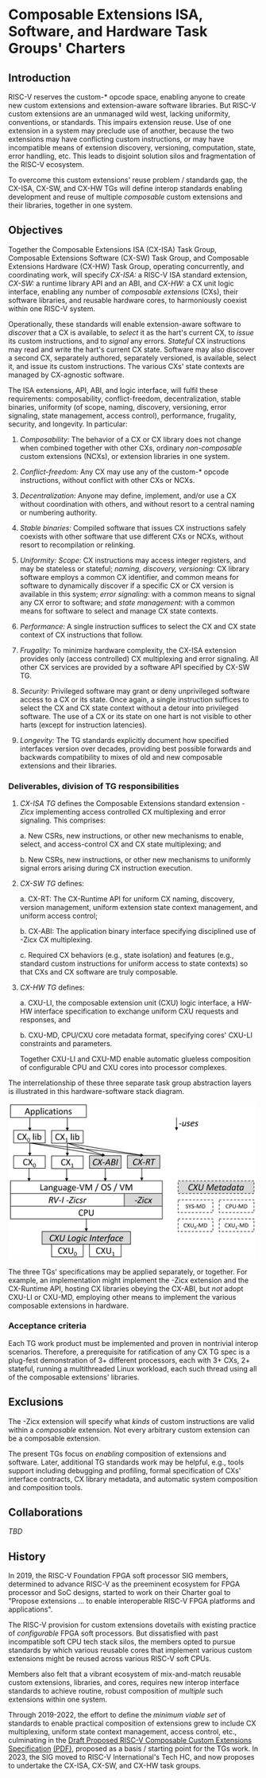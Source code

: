 # Composable Extensions ISA, Software, and Hardware Task Groups' Charters

## Introduction 

RISC-V reserves the custom-\* opcode space, enabling anyone to create
new custom extensions and extension-aware software libraries. But RISC-V
custom extensions are an unmanaged wild west, lacking uniformity,
conventions, or standards. This impairs extension reuse. Use of one
extension in a system may preclude use of another, because the two
extensions may have conflicting custom instructions, or may have
incompatible means of extension discovery, versioning, computation,
state, error handling, etc. This leads to disjoint solution silos and
fragmentation of the RISC-V ecosystem.

To overcome this custom extensions' reuse problem / standards gap, the
CX-ISA, CX-SW, and CX-HW TGs will define interop standards enabling
development and reuse of multiple *composable* custom extensions and
their libraries, together in one system.

## Objectives

Together the Composable Extensions ISA (CX-ISA) Task Group, Composable
Extensions Software (CX-SW) Task Group, and Composable Extensions Hardware
(CX-HW) Task Group, operating concurrently, and coordinating work, will
specify *CX-ISA:* a RISC-V ISA standard extension, *CX-SW:* a runtime
library API and an ABI, and *CX-HW:* a CX unit logic interface, enabling
any number of *composable extensions* (CXs), their software libraries, and
reusable hardware cores, to harmoniously coexist within one RISC-V system.

Operationally, these standards will enable extension-aware software to
*discover* that a CX is available, to *select* it as the hart's current
CX, to *issue* its custom instructions, and to *signal* any errors. *Stateful*
CX instructions may read and write the hart's current CX state. Software may
also discover a second CX, separately authored, separately versioned,
is available, select it, and issue its custom instructions. The various
CXs' state contexts are managed by CX-agnostic software.

The ISA extensions, API, ABI, and logic interface, will fulfil these
requirements: composability, conflict-freedom, decentralization, stable
binaries, uniformity (of scope, naming, discovery, versioning, error
signaling, state management, access control), performance, frugality,
security, and longevity. In particular:

1. *Composability:* The behavior of a CX or CX library does not change
when combined together with other CXs, ordinary *non-composable* custom
extensions (NCXs), or extension libraries in one system.

2. *Conflict-freedom:* Any CX may use any of the custom-\* opcode
instructions, without conflict with other CXs or NCXs.

3. *Decentralization:* Anyone may define, implement, and/or use a CX
without coordination with others, and without resort to a central naming
or numbering authority.

4. *Stable binaries:* Compiled software that issues CX instructions
safely coexists with other software that use different CXs or NCXs,
without resort to recompilation or relinking.

5. *Uniformity:*
*Scope:* CX instructions may access integer registers, and may be stateless or stateful;
*naming, discovery, versioning:* CX library software employs a common CX identifier,
and common means for software to dynamically discover if a specific CX or
CX version is available in this system;
*error signaling:* with a common means to signal any CX error to software; and
*state management:* with a common means for software to select and manage CX state contexts.

6. *Performance:* A single instruction suffices to select the CX and
CX state context of CX instructions that follow.

7. *Frugality:* To minimize hardware complexity, 
the CX-ISA extension provides only (access controlled) CX multiplexing and error signaling.
All other CX services are provided by a software API specified by CX-SW TG.

8. *Security:* Privileged software may grant or deny unprivileged
software access to a CX or its state. Once again, a single instruction
suffices to select the CX and CX state context without a detour
into privileged software. The use of a CX or its state on one
hart is not visible to other harts (except for instruction latencies).

9. *Longevity:* The TG standards explicitly document how specified
interfaces version over decades, providing best possible forwards and
backwards compatibility to mixes of old and new composable extensions
and their libraries.

### Deliverables, division of TG responsibilities

1. *CX-ISA TG* defines the Composable Extensions standard extension *-Zicx* implementing access controlled CX multiplexing and error signaling. This comprises:

	a. New CSRs, new instructions, or other new mechanisms to enable, select, and access-control CX and CX state multiplexing; and

	b. New CSRs, new instructions, or other new mechanisms to uniformly signal errors arising during CX instruction execution.

2. *CX-SW TG* defines:

	a. CX-RT: The CX-Runtime API for uniform CX naming, discovery, version management, uniform extension state context management, and uniform access control;

	b. CX-ABI: The application binary interface specifying disciplined use of -Zicx CX multiplexing.

	c. Required CX behaviors (e.g., state isolation) and features (e.g., standard custom instructions for uniform access to state contexts) so that CXs and CX software are truly composable.

3. *CX-HW TG* defines:

	a. CXU-LI, the composable extension unit (CXU) logic interface, a HW-HW interface specification to exchange uniform CXU requests and responses, and

	b. CXU-MD, CPU/CXU core metadata format, specifying cores' CXU-LI constraints and parameters.

    Together CXU-LI and CXU-MD enable automatic glueless composition of configurable CPU and CXU cores into processor complexes.

The interrelationship of these three separate task group abstraction layers is illustrated in this hardware-software stack diagram.

<img src="/spec/images/composition-layers.png" width="500">

The three TGs' specifications may be applied separately, or together. For
example, an implementation might implement the -Zicx extension and the
CX-Runtime API, hosting CX libraries obeying the CX-ABI, but *not*
adopt CXU-LI or CXU-MD, employing other means to implement the various
composable extensions in hardware.

### Acceptance criteria

Each TG work product must be implemented and proven in nontrivial interop
scenarios. Therefore, a prerequisite for ratification of any CX TG spec
is a plug-fest demonstration of 3+ different processors, each with 3+
CXs, 2+ stateful, running a multithreaded Linux workload, each such
thread using all of the composable extensions' libraries.

## Exclusions

The -Zicx extension will specify what *kinds* of custom instructions are valid within a *composable* extension.
Not every arbitrary custom extension can be a composable extension.

The present TGs focus on *enabling* composition of extensions and
software. Later, additional TG standards work may be helpful, e.g., tools
support including debugging and profiling, formal specification of
CXs' interface contracts, CX library metadata, and automatic system
composition and composition tools.

## Collaborations

*TBD*

## History

In 2019, the RISC-V Foundation FPGA soft processor SIG members, determined
to advance RISC-V as the preeminent ecosystem for FPGA processor and SoC
designs, started to work on their Charter goal to "Propose extensions
... to enable interoperable RISC-V FPGA platforms and applications".

The RISC-V provision for custom extensions dovetails with existing
practice of *configurable* FPGA soft processors. But dissatisfied with
past incompatible soft CPU tech stack silos, the members opted to pursue
standards by which various reusable cores that implement various custom
extensions might be reused across various RISC-V soft CPUs.

Members also felt that a vibrant ecosystem of mix-and-match reusable
custom extensions, libraries, and cores, requires new interop interface
standards to achieve routine, robust composition of *multiple* such
extensions within one system.

Through 2019-2022, the effort to define the *minimum viable set* of
standards to enable practical composition of extensions grew to include
CX multiplexing, uniform state context management, access control, etc.,
culminating in the
[Draft Proposed RISC-V Composable Custom Extensions Specification](spec/spec.pdf)
[(PDF)](https://raw.githubusercontent.com/grayresearch/CX/main/spec/spec.pdf),
proposed as a basis / starting point for the TGs work. In 2023, the SIG
moved to RISC-V International's Tech HC, and now proposes to undertake
the CX-ISA, CX-SW, and CX-HW task groups.
